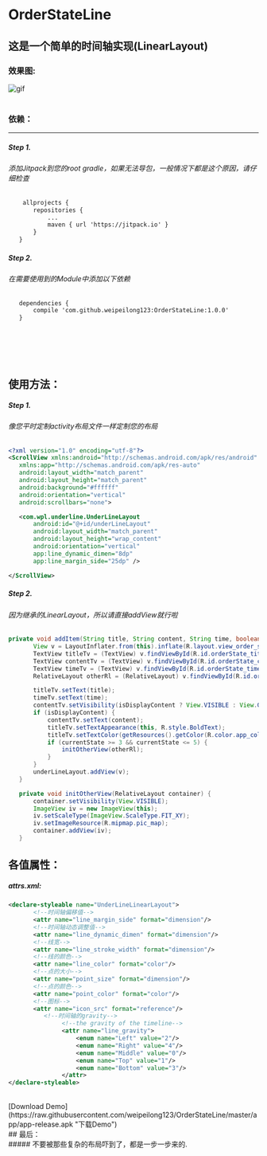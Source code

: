 # **OrderStateLine**
这是一个简单的时间轴实现(LinearLayout)
----------
### 效果图:</br>
![gif](https://raw.githubusercontent.com/weipeilong123/OrderStateLine/master/image/psb.gif)</br></br>
### 依赖：</br>
----------
 ##### Step 1.
 ###### 添加Jitpack到您的root gradle，如果无法导包，一般情况下都是这个原因，请仔细检查
 ```xml
     allprojects {
    	repositories {
			...
			maven { url 'https://jitpack.io' }
		}
	}
 ```
##### Step 2.
 ###### 在需要使用到的Module中添加以下依赖
 ```xml
    dependencies {
		compile 'com.github.weipeilong123:OrderStateLine:1.0.0'
	}
 ```
 </br></br>
 ----------
 ## 使用方法：</br>
 ##### Step 1.</br>
 ###### 像您平时定制activity布局文件一样定制您的布局
 ```xml
<?xml version="1.0" encoding="utf-8"?>
<ScrollView xmlns:android="http://schemas.android.com/apk/res/android"
    xmlns:app="http://schemas.android.com/apk/res-auto"
    android:layout_width="match_parent"
    android:layout_height="match_parent"
    android:background="#ffffff"
    android:orientation="vertical"
    android:scrollbars="none">

    <com.wpl.underline.UnderLineLayout
        android:id="@+id/underLineLayout"
        android:layout_width="match_parent"
        android:layout_height="wrap_content"
        android:orientation="vertical"
        app:line_dynamic_dimen="8dp"
        app:line_margin_side="25dp" />

</ScrollView>
 ```
 ##### Step 2.</br>
 ###### 因为继承的LinearLayout，所以请直接addView就行啦
 ```java
private void addItem(String title, String content, String time, boolean isDisplayContent, int currentState) {
        View v = LayoutInflater.from(this).inflate(R.layout.view_order_state_row, underLineLayout, false);
        TextView titleTv = (TextView) v.findViewById(R.id.orderState_title);
        TextView contentTv = (TextView) v.findViewById(R.id.orderState_content);
        TextView timeTv = (TextView) v.findViewById(R.id.orderState_time);
        RelativeLayout otherRl = (RelativeLayout) v.findViewById(R.id.orderState_other);

        titleTv.setText(title);
        timeTv.setText(time);
        contentTv.setVisibility(isDisplayContent ? View.VISIBLE : View.GONE);
        if (isDisplayContent) {
            contentTv.setText(content);
            titleTv.setTextAppearance(this, R.style.BoldText);
            titleTv.setTextColor(getResources().getColor(R.color.app_color));
            if (currentState >= 3 && currentState <= 5) {
                initOtherView(otherRl);
            }
        }
        underLineLayout.addView(v);
    }

    private void initOtherView(RelativeLayout container) {
        container.setVisibility(View.VISIBLE);
        ImageView iv = new ImageView(this);
        iv.setScaleType(ImageView.ScaleType.FIT_XY);
        iv.setImageResource(R.mipmap.pic_map);
        container.addView(iv);
    }
 ```
 ## 各值属性：</br>
 ##### attrs.xml:</br>
 ```xml
 <declare-styleable name="UnderLineLinearLayout">
        <!--时间轴偏移值-->
        <attr name="line_margin_side" format="dimension"/>
        <!--时间轴动态调整值-->
        <attr name="line_dynamic_dimen" format="dimension"/>
        <!--线宽-->
        <attr name="line_stroke_width" format="dimension"/>
        <!--线的颜色-->
        <attr name="line_color" format="color"/>
        <!--点的大小-->
        <attr name="point_size" format="dimension"/>
        <!--点的颜色-->
        <attr name="point_color" format="color"/>
        <!--图标-->
        <attr name="icon_src" format="reference"/>
           <!--时间轴的gravity-->
                <!--the gravity of the timeline-->
                <attr name="line_gravity">
                    <enum name="Left" value="2"/>
                    <enum name="Right" value="4"/>
                    <enum name="Middle" value="0"/>
                    <enum name="Top" value="1"/>
                    <enum name="Bottom" value="3"/>
                </attr>
 </declare-styleable>
 ```
 </br>
 [Download Demo](https://raw.githubusercontent.com/weipeilong123/OrderStateLine/master/app/app-release.apk "下载Demo")
 </br>
 ## 最后：</br>
 ##### 不要被那些复杂的布局吓到了，都是一步一步来的.</br>

